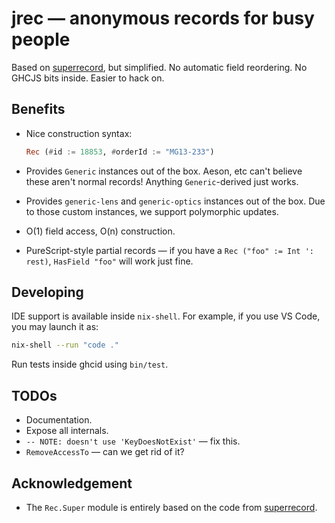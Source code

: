 # jrec — anonymous records for busy people

Based on [superrecord](https://hackage.haskell.org/package/superrecord), but simplified. No automatic field reordering. No GHCJS bits inside. Easier to hack on.

## Benefits

* Nice construction syntax:

  ```haskell
  Rec (#id := 18853, #orderId := "MG13-233")
  ```

* Provides `Generic` instances out of the box. Aeson, etc can't believe these aren't normal records! Anything `Generic`-derived just works.

* Provides `generic-lens` and `generic-optics` instances out of the box. Due to those custom instances, we support polymorphic updates.

* O(1) field access, O(n) construction.

* PureScript-style partial records — if you have a `Rec ("foo" := Int ': rest)`, `HasField "foo"` will work just fine.

## Developing

IDE support is available inside `nix-shell`. For example, if you use VS Code, you may launch it as:

```bash
nix-shell --run "code ."
```

Run tests inside ghcid using `bin/test`.

## TODOs

* Documentation.
* Expose all internals.
* `-- NOTE: doesn't use 'KeyDoesNotExist'` — fix this.
* `RemoveAccessTo` — can we get rid of it?

## Acknowledgement

* The `Rec.Super` module is entirely based on the code from [superrecord](https://hackage.haskell.org/package/superrecord).
